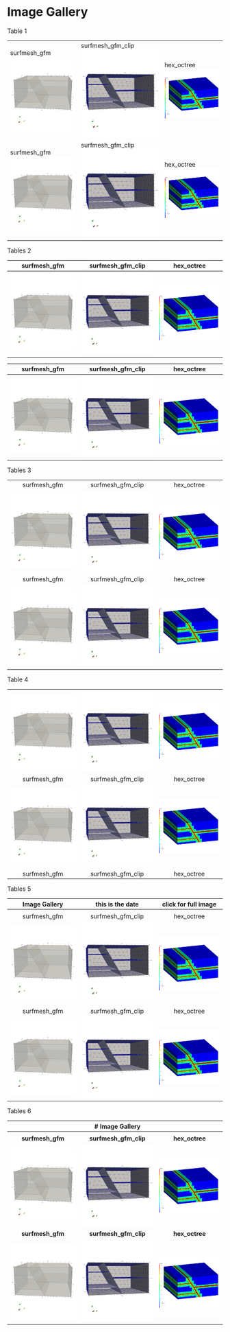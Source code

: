 # Image Gallery



Table 1

|  |  |  |
| -------------------- | -------------------- | -------------------- |
| surfmesh_gfm <img width="200" src="surfmesh_gfm.png"> | surfmesh_gfm_clip <img width="200" src="surfmesh_gfm_clip.png"> | hex_octree <img width="200" src="hex_octree.png"> |
| surfmesh_gfm <img width="200" src="surfmesh_gfm.png"> | surfmesh_gfm_clip <img width="200" src="surfmesh_gfm_clip.png"> | hex_octree <img width="200" src="hex_octree.png"> |



Tables 2

| surfmesh_gfm | surfmesh_gfm_clip | hex_octree |
| -------------------- | -------------------- | -------------------- |
|  <img width="200" src="surfmesh_gfm.png"> |  <img width="200" src="surfmesh_gfm_clip.png"> |  <img width="200" src="hex_octree.png"> |

| surfmesh_gfm | surfmesh_gfm_clip | hex_octree |
| -------------------- | -------------------- | -------------------- |
|  <img width="200" src="surfmesh_gfm.png"> |  <img width="200" src="surfmesh_gfm_clip.png"> |  <img width="200" src="hex_octree.png"> |


Tables 3

| | | |
| :---: | :---: | :---: |
| surfmesh_gfm | surfmesh_gfm_clip | hex_octree |
|  <img width="200" src="surfmesh_gfm.png"> |  <img width="200" src="surfmesh_gfm_clip.png"> |  <img width="200" src="hex_octree.png"> |
| surfmesh_gfm | surfmesh_gfm_clip | hex_octree |
|  <img width="200" src="surfmesh_gfm.png"> |  <img width="200" src="surfmesh_gfm_clip.png"> |  <img width="200" src="hex_octree.png"> |


Table 4

| | | |
| :---: | :---: | :---: |
|  <img width="200" src="surfmesh_gfm.png"> |  <img width="200" src="surfmesh_gfm_clip.png"> |  <img width="200" src="hex_octree.png"> |
| surfmesh_gfm | surfmesh_gfm_clip | hex_octree |
|  <img width="200" src="surfmesh_gfm.png"> |  <img width="200" src="surfmesh_gfm_clip.png"> |  <img width="200" src="hex_octree.png"> |
| surfmesh_gfm | surfmesh_gfm_clip | hex_octree |


Tables 5

|Image Gallery | this is the date | click for full image |
| :---: | :---: | :---: |
| |  |  |
| surfmesh_gfm | surfmesh_gfm_clip | hex_octree |
|  <img width="200" src="surfmesh_gfm.png"> |  <img width="200" src="surfmesh_gfm_clip.png"> |  <img width="200" src="hex_octree.png"> |
| surfmesh_gfm | surfmesh_gfm_clip | hex_octree |
|  <img width="200" src="surfmesh_gfm.png"> |  <img width="200" src="surfmesh_gfm_clip.png"> |  <img width="200" src="hex_octree.png"> |



Tables 6

| | # Image Gallery | |
| :---: | :---: | :---: |
| |  |  |
| **surfmesh_gfm** | **surfmesh_gfm_clip** | **hex_octree** |
|  <img width="200" src="surfmesh_gfm.png"> |  <img width="200" src="surfmesh_gfm_clip.png"> |  <img width="200" src="hex_octree.png"> |
| **surfmesh_gfm** | **surfmesh_gfm_clip** | **hex_octree** |
|  <img width="200" src="surfmesh_gfm.png"> |  <img width="200" src="surfmesh_gfm_clip.png"> |  <img width="200" src="hex_octree.png"> |

